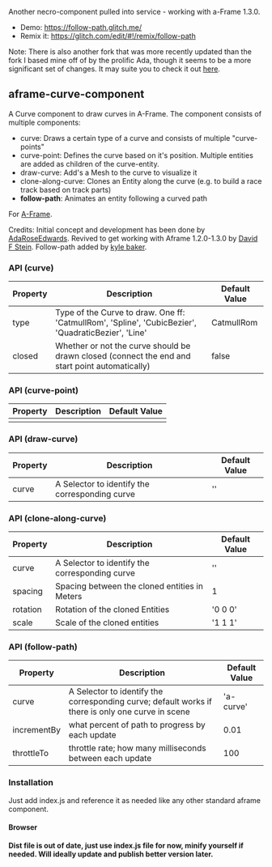 Another necro-component pulled into service - working with a-Frame 1.3.0.

* Demo: https://follow-path.glitch.me/
* Remix it: https://glitch.com/edit/#!/remix/follow-path

Note: There is also another fork that was more recently updated than the fork I based mine off of by the prolific Ada, though it seems to be a more significant set of changes. It may suite you to check it out [here](https://github.com/AdaRoseCannon/aframe-curves).

## aframe-curve-component

A Curve component to draw curves in A-Frame. The component consists of multiple components:

* curve: Draws a certain type of a curve and consists of multiple "curve-points"
* curve-point: Defines the curve based on it's position. Multiple entities are added as children of the curve-entity.
* draw-curve: Add's a Mesh to the curve to visualize it
* clone-along-curve: Clones an Entity along the curve (e.g. to build a race track based on track parts)
* **follow-path**: Animates an entity following a curved path

For [A-Frame](https://aframe.io).

Credits: Initial concept and development has been done by [AdaRoseEdwards](https://github.com/SamsungInternet/a-frame-components/blob/master/dist/curve.js). Revived to get working with Aframe 1.2.0-1.3.0 by [David F Stein](https://github.com/davidfstein/aframe-curve-component). Follow-path added by [kyle baker](kyle.su).

### API (curve)

| Property | Description | Default Value |
| -------- | ----------- | ------------- |
| type         | Type of the Curve to draw. One ff: 'CatmullRom', 'Spline', 'CubicBezier', 'QuadraticBezier', 'Line'            | CatmullRom              |
| closed         | Whether or not the curve should be drawn closed (connect the end and start point automatically)           | false              |

### API (curve-point)

| Property | Description | Default Value |
| -------- | ----------- | ------------- |
|          |             |               |

### API (draw-curve)

| Property | Description | Default Value |
| -------- | ----------- | ------------- |
| curve         | A Selector to identify the corresponding curve            | ''              |

### API (clone-along-curve)

| Property | Description | Default Value |
| -------- | ----------- | ------------- |
| curve         | A Selector to identify the corresponding curve            | ''              |
| spacing         | Spacing between the cloned entities in Meters            | 1              |
| rotation         | Rotation of the cloned Entities            | '0 0 0'              |
| scale         | Scale of the cloned entities            | '1 1 1'              |


### API (follow-path)

| Property | Description | Default Value |
| -------- | ----------- | ------------- |
| curve         | A Selector to identify the corresponding curve; default works if there is only one curve in scene            | 'a-curve'              |
| incrementBy         | what percent of path to progress by each update            | 0.01              |
| throttleTo         | throttle rate; how many milliseconds between each update            | 100              |

### Installation

Just add index.js and reference it as needed like any other standard aframe component.

#### Browser

**Dist file is out of date, just use index.js file for now, minify yourself if needed. Will ideally update and publish better version later.**
